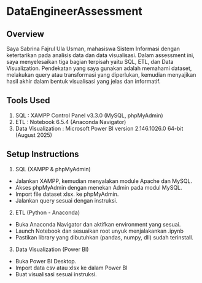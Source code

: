 # DataEngineerAssessment

## Overview
Saya Sabrina Fajrul Ula Usman, mahasiswa Sistem Informasi dengan ketertarikan pada analisis data dan data visualisasi. Dalam assessment ini, saya menyelesaikan tiga bagian terpisah yaitu SQL, ETL, dan Data Visualization. Pendekatan yang saya gunakan adalah memahami dataset, melakukan query atau transformasi yang diperlukan, kemudian menyajikan hasil akhir dalam bentuk visualisasi yang jelas dan informatif.

## Tools Used
1. SQL : XAMPP Control Panel v3.3.0 (MySQL, phpMyAdmin) 
2. ETL : Notebook 6.5.4 (Anaconda Navigator)
3. Data Visualization : Microsoft Power BI version 2.146.1026.0 64-bit (August 2025)

## Setup Instructions
1. SQL (XAMPP & phpMyAdmin)
- Jalankan XAMPP, kemudian menyalakan module Apache dan MySQL.
- Akses phpMyAdmin dengan menekan Admin pada modul MySQL.
- Import file dataset xlsx. ke phpMyAdmin.
- Jalankan query sesuai dengan instruksi.

2. ETL (Python - Anaconda)
- Buka Anaconda Navigator dan aktifkan environment yang sesuai.
- Launch Notebook dan sesuaikan root unyuk menjalakankan .ipynb
- Pastikan library yang dibutuhkan (pandas, numpy, dll) sudah terinstall.

3. Data Visualization (Power BI)
- Buka Power BI Desktop.
- Import data csv atau xlsx ke dalam Power BI
- Buat visualisasi sesuai instruksi.
